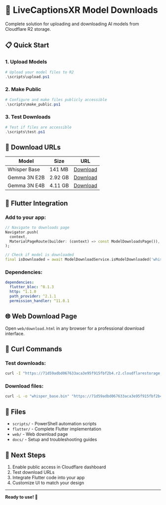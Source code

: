 # 🚀 LiveCaptionsXR Model Downloads

Complete solution for uploading and downloading AI models from Cloudflare R2 storage.

## 📋 Quick Start

### 1. Upload Models
```powershell
# Upload your model files to R2
.\scripts\upload.ps1
```

### 2. Make Public
```powershell
# Configure and make files publicly accessible
.\scripts\make_public.ps1
```

### 3. Test Downloads
```powershell
# Test if files are accessible
.\scripts\test.ps1
```

## 🔗 Download URLs

| Model | Size | URL |
|-------|------|-----|
| Whisper Base | 141 MB | [Download](https://71d59adbd067633aca3e95f915fbf2b4.r2.cloudflarestorage.com/livecaptionsxr/whisper_base.bin) |
| Gemma 3N E2B | 2.92 GB | [Download](https://71d59adbd067633aca3e95f915fbf2b4.r2.cloudflarestorage.com/livecaptionsxr/gemma-3n-E2B-it-int4.task) |
| Gemma 3N E4B | 4.11 GB | [Download](https://71d59adbd067633aca3e95f915fbf2b4.r2.cloudflarestorage.com/livecaptionsxr/gemma-3n-E4B-it-int4.task) |

## 📱 Flutter Integration

### Add to your app:
```dart
// Navigate to downloads page
Navigator.push(
  context,
  MaterialPageRoute(builder: (context) => const ModelDownloadsPage()),
);

// Check if model is downloaded
final isDownloaded = await ModelDownloadService.isModelDownloaded('whisper_base.bin');
```

### Dependencies:
```yaml
dependencies:
  flutter_bloc: ^8.1.3
  http: ^1.1.0
  path_provider: ^2.1.1
  permission_handler: ^11.0.1
```

## 🌐 Web Download Page

Open `web/download.html` in any browser for a professional download interface.

## 🔧 Curl Commands

### Test downloads:
```bash
curl -I "https://71d59adbd067633aca3e95f915fbf2b4.r2.cloudflarestorage.com/livecaptionsxr/whisper_base.bin"
```

### Download files:
```bash
curl -L -o "whisper_base.bin" "https://71d59adbd067633aca3e95f915fbf2b4.r2.cloudflarestorage.com/livecaptionsxr/whisper_base.bin"
```

## 📁 Files

- `scripts/` - PowerShell automation scripts
- `flutter/` - Complete Flutter implementation
- `web/` - Web download page
- `docs/` - Setup and troubleshooting guides

## 🎯 Next Steps

1. Enable public access in Cloudflare dashboard
2. Test download URLs
3. Integrate Flutter code into your app
4. Customize UI to match your design

---

**Ready to use! 🎊** 